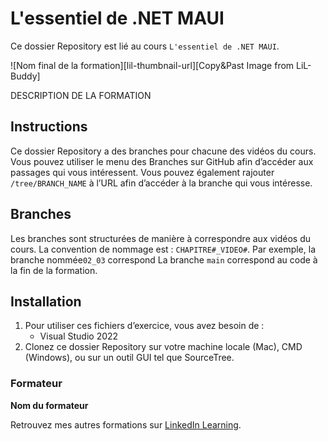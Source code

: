 # L'essentiel de .NET MAUI

Ce dossier Repository est lié au cours `L'essentiel de .NET MAUI`.

![Nom final de la formation][lil-thumbnail-url][Copy&Past Image from LiL-Buddy] 

DESCRIPTION DE LA FORMATION

## Instructions

Ce dossier Repository a des branches pour chacune des vidéos du cours. Vous pouvez utiliser le menu des Branches sur GitHub afin d’accéder aux passages qui vous intéressent. Vous pouvez également rajouter `/tree/BRANCH_NAME` à l’URL afin d’accéder à la branche qui vous intéresse. 

## Branches

Les branches sont structurées de manière à correspondre aux vidéos du cours. La convention de nommage est : `CHAPITRE#_VIDEO#`. Par exemple, la branche nommée`02_03` correspond 
La branche `main` correspond au code à la fin de la formation. 

## Installation

1. Pour utiliser ces fichiers d’exercice, vous avez besoin de : 
   - Visual Studio 2022
2. Clonez ce dossier Repository sur votre machine locale (Mac), CMD (Windows), ou sur un outil GUI tel que SourceTree. 


### Formateur

**Nom du formateur** 

 Retrouvez mes autres formations sur [LinkedIn Learning][lil-URL-trainer].

[lil-URL-trainer]: https://www.linkedin.com/learning/instructors/christophe-gigax
